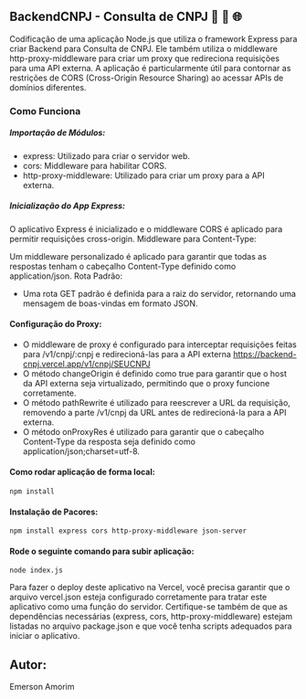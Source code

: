 ## BackendCNPJ - Consulta de CNPJ 🚀 🔄 🌐

Codificação de uma aplicação Node.js que utiliza o framework Express para criar Backend para Consulta de CNPJ. Ele também utiliza o middleware http-proxy-middleware para criar um proxy que redireciona 
requisições para uma API externa. A aplicação é particularmente útil para contornar as restrições de CORS (Cross-Origin Resource Sharing) ao acessar APIs de domínios diferentes.

### Como Funciona

##### Importação de Módulos:

- express: Utilizado para criar o servidor web.
- cors: Middleware para habilitar CORS.
- http-proxy-middleware: Utilizado para criar um proxy para a API externa.

##### Inicialização do App Express:

O aplicativo Express é inicializado e o middleware CORS é aplicado para permitir requisições cross-origin.
Middleware para Content-Type:

Um middleware personalizado é aplicado para garantir que todas as respostas tenham o cabeçalho Content-Type definido como application/json.
Rota Padrão:

- Uma rota GET padrão é definida para a raiz do servidor, retornando uma mensagem de boas-vindas em formato JSON.
  
#### Configuração do Proxy:

- O middleware de proxy é configurado para interceptar requisições feitas para /v1/cnpj/:cnpj e redirecioná-las para a API externa https://backend-cnpj.vercel.app/v1/cnpj/SEUCNPJ
- O método changeOrigin é definido como true para garantir que o host da API externa seja virtualizado, permitindo que o proxy funcione corretamente.
- O método pathRewrite é utilizado para reescrever a URL da requisição, removendo a parte /v1/cnpj da URL antes de redirecioná-la para a API externa.
- O método onProxyRes é utilizado para garantir que o cabeçalho Content-Type da resposta seja definido como application/json;charset=utf-8.

#### Como rodar aplicação de forma local:

````
npm install
````
#### Instalação de Pacores:
```
npm install express cors http-proxy-middleware json-server
```
#### Rode o seguinte comando para subir aplicação:
```
node index.js
```

Para fazer o deploy deste aplicativo na Vercel, você precisa garantir que o arquivo vercel.json esteja configurado corretamente para tratar este aplicativo como uma função do servidor. 
Certifique-se também de que as dependências necessárias (express, cors, http-proxy-middleware) estejam listadas no arquivo package.json e que você tenha scripts adequados para iniciar o aplicativo.


## Autor:
Emerson Amorim
